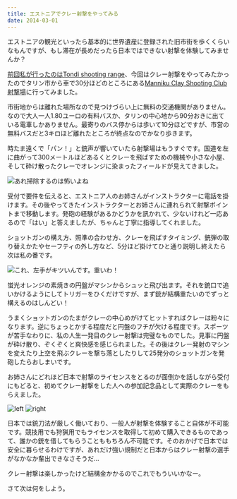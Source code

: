 ```yaml
---
title: エストニアでクレー射撃をやってみる
date: 2014-03-01
---
```


エストニアの観光といったら基本的に世界遺産に登録された旧市街を歩くくらいなもんですが、もし滞在が長めだったら日本ではできない射撃を体験してみませんか？

[前回私が行ったのはTondi shooting range](/post/76769926024)、今回はクレー射撃をやってみたかったのでタリン市から車で30分ほどのところにある[Manniku Clay Shooting Club射撃場](http://www.tiir.ee/#!home/c142q)に行ってみました。

市街地からは離れた場所なので見つけづらい上に無料の交通機関がありません。なので大人一人1.80ユーロの有料バスか、タリンの中心地から90分おきに出ている電車しかありません。最寄りのバス停からは歩いて10分ほどですが、市営の無料バスだと3キロほど離れたところが終点なのでかなり歩きます。

時たま遠くで「パン！」と銃声が響いていたら射撃場はもうすぐです。国道を左に曲がって300メートルほどあるくとクレーを飛ばすための機械や小さな小屋、そして砕け散ったクレーでオレンジに染まったフィールドが見えてきました。

![](https://farm8.staticflickr.com/7444/12835613654_201749a4b4_b_d.jpg "あれ掃除するのは怖いよね")

受付で要件を伝えると、エストニア人のお姉さんがインストラクターに電話を掛けます。その後やってきたインストラクターとお姉さんに連れられて射撃ポイントまで移動します。発砲の経験があるかどうかを訊かれて、少ないけれど一応あるので「はい」と答えましたが、ちゃんと丁寧に指導してくれました。

ショットガンの構え方、照準の合わせ方、クレーを飛ばすタイミング、銃弾の取り替えかたやセーフティの外し方など、5分ほど掛けてひと通り説明し終えたら次は私の番です。

![](https://31.media.tumblr.com/9fd311481848d29ff4d2667267578b1a/tumblr_inline_n1pobjundq1rxjmzd.jpg "これ、左手がキツいんです。重いわ！")

蛍光オレンジの素焼きの円盤がマシンからシュッと飛び出ます。それを銃口で追いかけるようにしてトリガーをひくだけですが、まず銃が結構重たいのでずっと構えるのはしんどい！

うまくショットガンのたまがクレーの中心めがけてヒットすればクレーは粉々になります。逆にちょっとかする程度だと円盤のフチが欠ける程度です。スポーツが苦手なわりに、私の人生一発目のクレー射撃は完璧なものでした。見事に円盤が砕け散り、ぞくぞくと爽快感を感じられました。その後はクレー発射のマシンを変えたり上空を飛ぶクレーを撃ち落としたりして25発分のショットガンを発砲したらおしまいです。

お姉さんにどれほど日本で射撃のライセンスをとるのが面倒かを話しながら受付にもどると、初めてクレー射撃をした人への参加記念品として実際のクレーをもらえました。


![left](https://farm4.staticflickr.com/3711/12835707535_538757c0a1_b_d.jpg "手触りはサラサラしてる")
![right](https://farm4.staticflickr.com/3828/12835707235_5b77655e52_b_d.jpg "裏にはエストニア語でなにか書いてある")


日本では銃刀法が厳しく働いており、一般人が射撃を体験すること自体が不可能です。競技用でも狩猟用でもライセンスを取得して初めて購入できるものであって、誰かの銃を借してもらうことももちろん不可能です。そのおかげで日本では安全に暮らせるわけですが、あれだけ強い規制だと日本からはクレー射撃の選手がなかなか輩出できなさそうだ…

クレー射撃は楽しかったけど結構金かかるのでこれでもういいかなー。

さて次は何をしよう。

